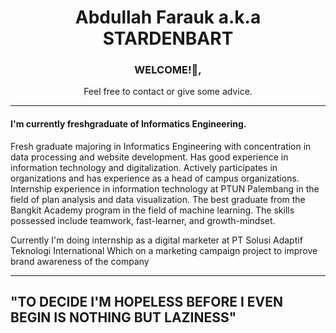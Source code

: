 <div align="center">
<h1>Abdullah Farauk a.k.a STARDENBART</h1>
<h3>WELCOME!👋,</h3>
<p>Feel free to contact or give some advice.</p>
</div>
<hr>

  #### I'm currently freshgraduate of Informatics Engineering.
Fresh graduate majoring in Informatics Engineering with concentration in data processing and website development. Has good experience in information technology and digitalization. Actively participates in organizations and has experience as a head of campus organizations. Internship experience in information technology at PTUN Palembang in the field of plan analysis and data visualization. The best graduate from the Bangkit Academy program in the field of machine learning. The skills possessed include teamwork, fast-learner, and growth-mindset.

Currently I'm doing internship as a digital marketer at PT Solusi Adaptif Teknologi International Which on a marketing campaign project to improve brand awareness of the company
<hr>
  
  <h2>"TO DECIDE I'M HOPELESS BEFORE I EVEN BEGIN IS NOTHING BUT LAZINESS"</h2>
  
</div>


